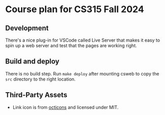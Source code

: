 # Course plan for CS315 Fall 2024

## Development

There's a nice plug-in for VSCode called Live Server
that makes it easy to spin up a web server and test that
the pages are working right.

## Build and deploy

There is no build step. Run `make deploy` after mounting csweb
to copy the `src` directory to the right location.

## Third-Party Assets

- Link icon is from [octicons](https://github.com/primer/octicons) and licensed under MIT.